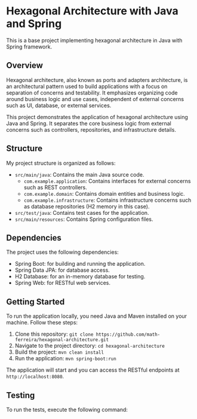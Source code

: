 # Hexagonal Architecture with Java and Spring

This is a base project implementing hexagonal architecture in Java with Spring framework.

## Overview

Hexagonal architecture, also known as ports and adapters architecture, is an architectural pattern used to build applications with a focus on separation of concerns and testability. It emphasizes organizing code around business logic and use cases, independent of external concerns such as UI, database, or external services.

This project demonstrates the application of hexagonal architecture using Java and Spring. It separates the core business logic from external concerns such as controllers, repositories, and infrastructure details.

## Structure

My project structure is organized as follows:

- `src/main/java`: Contains the main Java source code.
    - `com.example.application`: Contains interfaces for external concerns such as REST controllers.
    - `com.example.domain`: Contains domain entities and business logic.
    - `com.example.infrastructure`: Contains infrastructure concerns such as database repositories (H2 memory in this case).
- `src/test/java`: Contains test cases for the application.
- `src/main/resources`: Contains Spring configuration files.

## Dependencies

The project uses the following dependencies:

- Spring Boot: for building and running the application.
- Spring Data JPA: for database access.
- H2 Database: for an in-memory database for testing.
- Spring Web: for RESTful web services.

## Getting Started

To run the application locally, you need Java and Maven installed on your machine. Follow these steps:

1. Clone this repository: `git clone https://github.com/math-ferreira/hexagonal-architecture.git`
2. Navigate to the project directory: `cd hexagonal-architecture`
3. Build the project: `mvn clean install`
4. Run the application: `mvn spring-boot:run`

The application will start and you can access the RESTful endpoints at `http://localhost:8080`.

## Testing

To run the tests, execute the following command:

